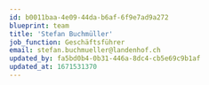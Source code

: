 ```yaml
---
id: b0011baa-4e09-44da-b6af-6f9e7ad9a272
blueprint: team
title: 'Stefan Buchmüller'
job_function: Geschäftsführer
email: stefan.buchmueller@landenhof.ch
updated_by: fa5bd0b4-0b31-446a-8dc4-cb5e69c9b1af
updated_at: 1671531370
---
```


